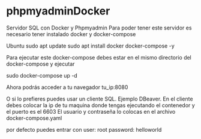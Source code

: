# phpmyadminDocker
Servidor SQL con Docker y Phpmyadmin
Para poder tener este servidor es necesario tener instalado docker y docker-compose

Ubuntu
sudo apt update
sudo apt install docker docker-compose -y

Para ejecutar este docker-compose debes estar en el mismo directorio del docker-compose y ejecutar

sudo docker-compose up -d

Ahora podrás acceder a tu navegador
tu_ip:8080

O si lo prefieres puedes usar un cliente SQL. Ejemplo DBeaver.
En el cliente debes colocar la ip de tu maquina donde tengas ejecutando el contenedor y el puerto es el 6603
El usuario y contraseña lo colocas en el archivo docker-compose.yaml

por defecto puedes entrar con
user: root
password: helloworld
